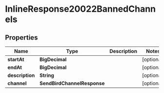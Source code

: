 

# InlineResponse20022BannedChannels


## Properties

Name | Type | Description | Notes
------------ | ------------- | ------------- | -------------
**startAt** | **BigDecimal** |  |  [optional]
**endAt** | **BigDecimal** |  |  [optional]
**description** | **String** |  |  [optional]
**channel** | **SendBirdChannelResponse** |  |  [optional]



